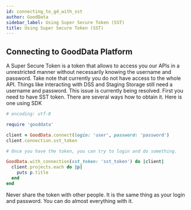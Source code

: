 ```yaml
---
id: connecting_to_gd_with_sst
author: GoodData
sidebar_label: Using Super Secure Token (SST)
title: Using Super Secure Token (SST)
---
```


Connecting to GoodData Platform
-------

A Super Secure Token is a token that allows to access you our APIs in a
unrestricted manner without necessarily knowing the username and
password. Take note that currently you do not have access to the whole
API. Things like interacting with DSS and Staging Storage still need a
username and password. This issue is currently being resolved. First you
need to have SST token. There are several ways how to obtain it. Here is
one using SDK


```ruby
# encoding: utf-8

require 'gooddata'

client = GoodData.connect(login: 'user', password: 'password')
client.connection.sst_token

# Once you have the token, you can try to login and do something.

GoodData.with_connection(sst_token: 'sst_token') do |client|
  client.projects.each do |p|
    puts p.title
  end
end 
```

Never share the token with other people. It is the same thing as your
login and password. You can do almost everything with it.
